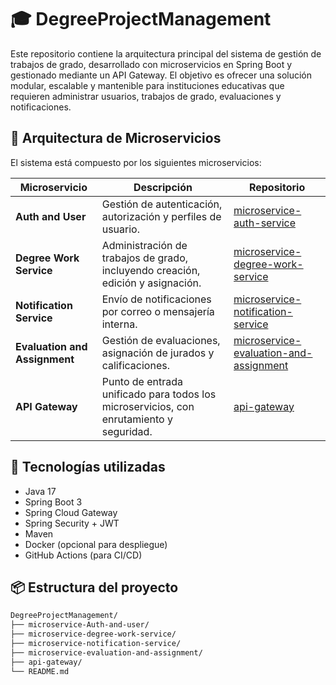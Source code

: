 # 🎓 DegreeProjectManagement

Este repositorio contiene la arquitectura principal del sistema de gestión de trabajos de grado, desarrollado con microservicios en Spring Boot y gestionado mediante un API Gateway. El objetivo es ofrecer una solución modular, escalable y mantenible para instituciones educativas que requieren administrar usuarios, trabajos de grado, evaluaciones y notificaciones.

## 🧱 Arquitectura de Microservicios

El sistema está compuesto por los siguientes microservicios:

| Microservicio | Descripción | Repositorio |
|---------------|-------------|-------------|
| **Auth and User** | Gestión de autenticación, autorización y perfiles de usuario. | [microservice-auth-service]((https://github.com/juanserealpe/auth-service)) |
| **Degree Work Service** | Administración de trabajos de grado, incluyendo creación, edición y asignación. | [microservice-degree-work-service](https://github.com/JhersonCastro/microservice-degree-work-service) |
| **Notification Service** | Envío de notificaciones por correo o mensajería interna. | [microservice-notification-service](https://github.com/JhersonCastro/microservice-notification-service) |
| **Evaluation and Assignment** | Gestión de evaluaciones, asignación de jurados y calificaciones. | [microservice-evaluation-and-assignment](https://github.com/JhersonCastro/microservice-evaluation-and-assignment) |
| **API Gateway** | Punto de entrada unificado para todos los microservicios, con enrutamiento y seguridad. | [api-gateway](https://github.com/JhersonCastro/api-gateway) |

## 🚀 Tecnologías utilizadas

- Java 17
- Spring Boot 3
- Spring Cloud Gateway
- Spring Security + JWT
- Maven
- Docker (opcional para despliegue)
- GitHub Actions (para CI/CD)

## 📦 Estructura del proyecto

```bash
DegreeProjectManagement/
├── microservice-Auth-and-user/
├── microservice-degree-work-service/
├── microservice-notification-service/
├── microservice-evaluation-and-assignment/
├── api-gateway/
└── README.md
